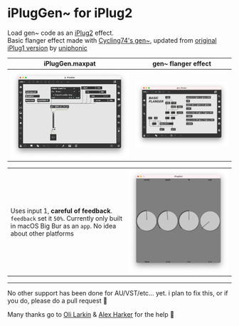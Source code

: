 # iPlugGen~ for iPlug2

Load gen~ code as an [iPlug2](https://github.com/iPlug2/iPlug2) effect.<br>Basic flanger effect made with [Cycling74's gen~](https://docs.cycling74.com/max8/vignettes/gen_topic), updated from [original iPlug1 version](https://github.com/uniphonic/IPlugGen) by [uniphonic](https://github.com/uniphonic/IPlugGen)

| iPlugGen.maxpat | gen~ flanger effect |
|-----|-----|
|![gen~](/image/iPlugGen_max.webp)|![gen~](/image/iPlugGen_max_flanger.webp)|

| | |
|-----|-----|
|Uses input 1, **careful of feedback**. `feedback` set it `50%`. Currently only built in macOS Big Bur as an `app`. No idea about other platforms|![macOS app](/image/iPlugGen_app.webp)|

---

No other support has been done for AU/VST/etc... yet. i plan to fix this, or if you do, please do a pull request 🤘

Many thanks go to [Oli Larkin](https://github.com/olilarkin) & [Alex Harker](https://github.com/AlexHarker) for the help 🖤